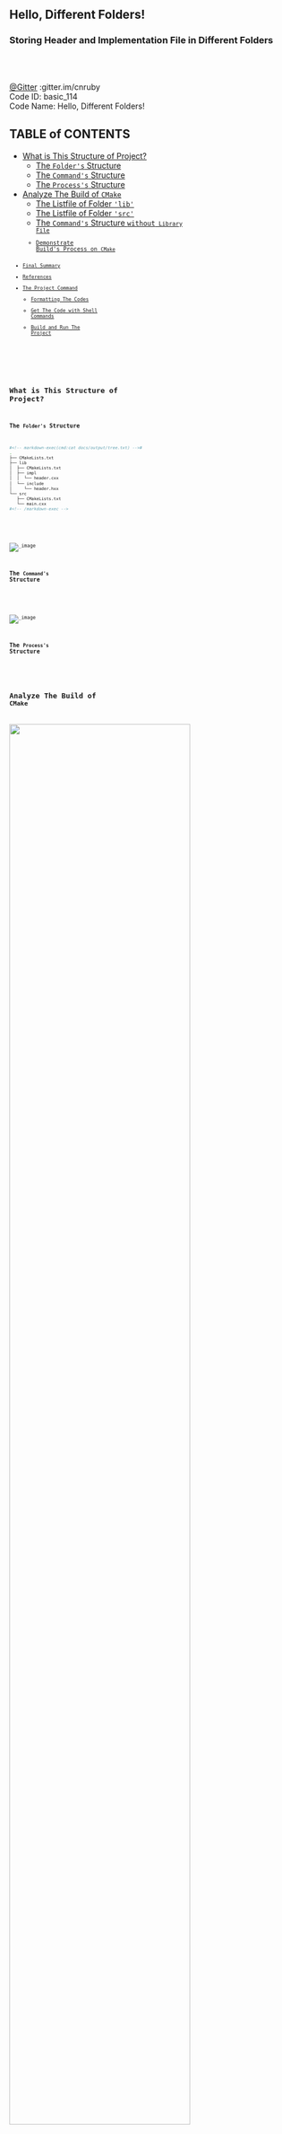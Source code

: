 <h2>Hello, Different Folders!</h2>
<h3>Storing Header and Implementation File in Different Folders</h3>
</br>
</br>

[@Gitter](https://gitter.im/cnruby) :gitter.im/cnruby<br/>
Code ID: basic_114</br>
Code Name: Hello, Different Folders!</br>
<p class ="fragment" data-audio-src="docs/114/audio/basic_114-01.m4a"></p>



<h2>TABLE of CONTENTS</h2>

- [What is This Structure of Project?](#what-is-this-structure-of-project)
  - [The <code>Folder's</code> Structure](#the-folders-structure)
  - [The <code>Command's</code> Structure](#the-commands-structure)
  - [The <code>Process's</code> Structure](#the-processs-structure)
- [Analyze The Build of <code>CMake</code>](#analyze-the-build-of-cmake)
  - [The Listfile of Folder <code>'lib'</code>](#the-listfile-of-folder-lib)
  - [The Listfile of Folder <code>'src'</code>](#the-listfile-of-folder-src)
  - [The <code>Command's</code> Structure <code>without<code> Library File](#the-commands-structure-codewithoutcode-library-file)
  - [Demonstrate Build's Process on <code>CMake<code>](#demonstrate-builds-process-on-codecmakecode)
- [Final Summary](#final-summary)
- [References](#references)
- [The Project Command](#the-project-command)
  - [Formatting The Codes](#formatting-the-codes)
  - [Get The Code with Shell Commands](#get-the-code-with-shell-commands)
  - [Build and Run The Project](#build-and-run-the-project)
<p class ="fragment" data-audio-src="docs/114/audio/basic_114-02.m4a"></p>



## What is This Structure of Project?
### The <code>Folder's</code> Structure
```bash
#<!-- markdown-exec(cmd:cat docs/output/tree.txt) -->#
.
├── CMakeLists.txt
├── lib
│  ├── CMakeLists.txt
│  ├── impl
│  │  └── header.cxx
│  └── include
│     └── header.hxx
└── src
   ├── CMakeLists.txt
   └── main.cxx
#<!-- /markdown-exec -->
```
<p class ="fragment" data-audio-src="docs/114/audio/basic_114-03.m4a"></p>



![_image](docs/114/image/what-command.png)
### The <code>Command's</code> Structure
<p class ="fragment" data-audio-src="docs/114/audio/basic_114-04.m4a"></p>



![_image](docs/114/image/what-process.png)
### The <code>Process's</code> Structure
<p class ="fragment" data-audio-src="docs/114/audio/basic_114-05.m4a"></p>



## Analyze The Build of <code>CMake</code>
<img src="./docs/114/image/basic_114-06.png" width="80%" height="80%"><br>
<p class ="fragment" data-audio-src="docs/114/audio/basic_114-06.m4a"></p>



```bash
#<!-- markdown-exec(cmd:cat lib/CMakeLists.txt) -->#
add_library(
  lib_114 STATIC
  ${LIB_DIR}/impl/header.cxx
)
target_include_directories(
  lib_114
  PRIVATE
  ${LIB_DIR}/include/
)
#<!-- /markdown-exec -->
```
### The Listfile of Folder <code>'lib'</code>
<p class ="fragment" data-audio-src="docs/114/audio/basic_114-07.m4a"></p>



```bash
#<!-- markdown-exec(cmd:cat src/CMakeLists.txt) -->#
add_executable(
  main_114
  main.cxx
)
target_include_directories(
  main_114
  PRIVATE ${LIB_DIR}/include/
)
target_link_libraries(main_114 lib_114)
#<!-- /markdown-exec -->
```
### The Listfile of Folder <code>'src'</code>
<p class ="fragment" data-audio-src="docs/114/audio/basic_114-08.m4a"></p>



![_image](docs/114/image/what-process-simple.png)
### The <code>Command's</code> Structure <code>without<code> Library File
<p class ="fragment" data-audio-src="docs/114/audio/basic_114-09.m4a"></p>



### Demonstrate Build's Process on <code>CMake<code>
<video width="720" height="480" controls data-autoplay>
  <source src="docs/114/video/basic_114-10.mp4" autoplay=true type="video/mp4">
</video>



![_image](docs/114/image/what-process.png)
## Final Summary
<p class ="fragment" data-audio-src="docs/114/audio/basic_114-11.m4a"></p>



<h1><!-- markdown-exec(cmd:echo "感谢大家观看!") -->感谢大家观看!<!-- /markdown-exec --></h1>

@Gitter: gitter.im/cnruby<br/>

@Github: github.com/cnruby<br/>

@Twitter: twitter.com/cnruby<br/>

@Blogspot: cnruby.blogspot.com



## References
- http://www.math.uaa.alaska.edu/~afkjm/csce211/handouts/SeparateCompilation.pdf
- https://www.eclipse.org/forums/index.php/t/521887/
- https://softwareengineering.stackexchange.com/questions/254233/why-do-we-need-to-include-the-h-while-everything-works-when-including-only-the
- https://stackoverflow.com/questions/2887465/c-header-and-implementation-files-what-to-include
- http://www.cplusplus.com/forum/beginner/29385/



## The Project Command



### Formatting The Codes
```bash
ruby format-codes.rb
```


### Get The Code with Shell Commands
```bash
git clone https://github.com/cnruby/w3h1_cmake.git basic_114
cd basic_114
git checkout basic_114
code .
```



### Build and Run The Project
```bash
cmake -GNinja -Bbuild/
cmake --build build/ --clean-first -v
cmake --build build/ --target clean
cmake --build build/ --clean-first -v &> v11.txt
./bin/main_114
```
